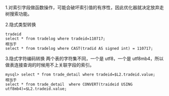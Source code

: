 1.对索引字段做函数操作，可能会破坏索引值的有序性，因此优化器就决定放弃走树搜索功能。

2.隐式类型转换

```mysql
tradeid
select * from tradelog where tradeid=110717;
相当于
select * from tradelog where CAST(tradid AS signed int) = 110717;
```



3.隐式字符编码转换
两个表的字符集不同，一个是 utf8，一个是 utf8mb4，所以做表连接查询的时候用不上关联字段的索引。

```mysql
mysql> select * from trade_detail where tradeid=$L2.tradeid.value; 
相当于
select * from trade_detail  where CONVERT(traideid USING utf8mb4)=$L2.tradeid.value; 
```

